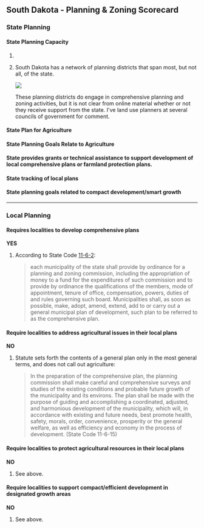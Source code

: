 ## South Dakota - Planning & Zoning Scorecard

### State Planning

#### State Planning Capacity

1.  
2.  South Dakota has a network of planning districts that span most, but not all, of the state.

    ![](assets/SD-bf10e.png)

    These planning districts do engage in comprehensive planning and zoning activities, but it is not clear from online material whether or not they receive support from the state. I've land use planners at several councils of government for comment.

####  State Plan for Agriculture

#### State Planning Goals Relate to Agriculture

#### State provides grants or technical assistance to support development of local comprehensive plans or farmland protection plans.

#### State tracking of local plans

#### State planning goals related to compact development/smart growth

---

### Local Planning

#### Requires localities to develop comprehensive plans

**YES**

1.  According to State Code [11-6-2](http://sdlegislature.gov/Statutes/Codified_Laws/DisplayStatute.aspx?Type=Statute&Statute=11-6-2):

    >each municipality of the state shall provide by ordinance for a planning and zoning commission, including the appropriation of money to a fund for the expenditures of such commission and to provide by ordinance the qualifications of the members, mode of appointment, tenure of office, compensation, powers, duties of and rules governing such board. Municipalities shall, as soon as possible, make, adopt, amend, extend, add to or carry out a general municipal plan of development, such plan to be referred to as the comprehensive plan.


#### Require localities to address agricultural issues in their local plans

**NO**

1.  Statute sets forth the contents of a general plan only in the most general terms, and does not call out agriculture:

    >In the preparation of the comprehensive plan, the planning commission shall make careful and comprehensive surveys and studies of the existing conditions and probable future growth of the municipality and its environs. The plan shall be made with the purpose of guiding and accomplishing a coordinated, adjusted, and harmonious development of the municipality, which will, in accordance with existing and future needs, best promote health, safety, morals, order, convenience, prosperity or the general welfare, as well as efficiency and economy in the process of development. (State Code 11-6-15)

#### Require localities to protect agricultural resources in their local plans

**NO**

1.  See above.

#### Require localities to support compact/efficient development in designated growth areas

**NO**

1.  See above.
